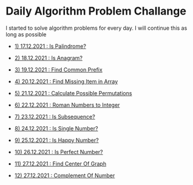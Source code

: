 
# Daily Algorithm Problem Challange

I started to solve algorithm problems for every day.
I will continue this as long as possible

- [1) 17.12.2021 : Is Palindrome?](https://github.com/gurkanucar/daily_algorithms/tree/master/src/day1_palindrome)

- [2) 18.12.2021 : Is Anagram?](https://github.com/gurkanucar/daily_algorithms/tree/master/src/day2_anagram)

- [3) 19.12.2021 : Find Common Prefix](https://github.com/gurkanucar/daily_algorithms/tree/master/src/day3_commonPrefix)

- [4) 20.12.2021 : Find Missing Item in Array](https://github.com/gurkanucar/daily_algorithms/tree/master/src/day4_missingItemInArray)

- [5) 21.12.2021 : Calculate Possible Permutations](https://github.com/gurkanucar/daily_algorithms/tree/master/src/day5_possiblePermutations)

- [6) 22.12.2021 : Roman Numbers to Integer](https://github.com/gurkanucar/daily_algorithms/tree/master/src/day6_romanNumbers)

- [7) 23.12.2021 : Is Subsequence?](https://github.com/gurkanucar/daily_algorithms/tree/master/src/day7_isSubsequence)

- [8) 24.12.2021 : Is Single Number?](https://github.com/gurkanucar/daily_algorithms/tree/master/src/day8_singleNumber)

- [9) 25.12.2021 : Is Happy Number?](https://github.com/gurkanucar/daily_algorithms/tree/master/src/day9_isHappyNumber)

- [10) 26.12.2021 : Is Perfect Number?](https://github.com/gurkanucar/daily_algorithms/tree/master/src/day10_perfectNumber)

- [11) 27.12.2021 : Find Center Of Graph](https://github.com/gurkanucar/daily_algorithms/tree/master/src/day11_findCenterOfGraph)

- [12) 27.12.2021 : Complement Of Number](https://github.com/gurkanucar/daily_algorithms/tree/master/src/day12_complementOfNumber)

